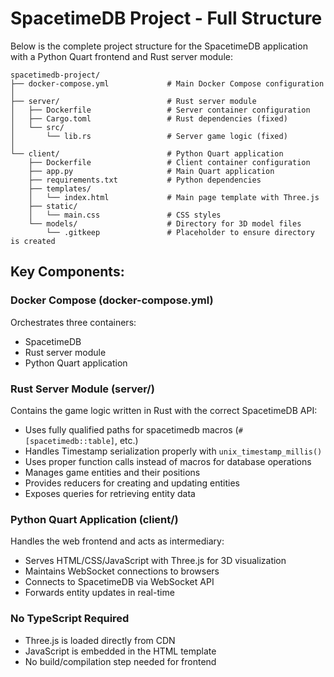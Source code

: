 # SpacetimeDB Project - Full Structure

Below is the complete project structure for the SpacetimeDB application with a Python Quart frontend and Rust server module:

```
spacetimedb-project/
├── docker-compose.yml             # Main Docker Compose configuration
│
├── server/                        # Rust server module
│   ├── Dockerfile                 # Server container configuration 
│   ├── Cargo.toml                 # Rust dependencies (fixed)
│   └── src/
│       └── lib.rs                 # Server game logic (fixed)
│
└── client/                        # Python Quart application
    ├── Dockerfile                 # Client container configuration
    ├── app.py                     # Main Quart application
    ├── requirements.txt           # Python dependencies
    ├── templates/
    │   └── index.html             # Main page template with Three.js
    ├── static/
    │   └── main.css               # CSS styles
    └── models/                    # Directory for 3D model files
        └── .gitkeep               # Placeholder to ensure directory is created
```

## Key Components:

### Docker Compose (docker-compose.yml)
Orchestrates three containers:
- SpacetimeDB
- Rust server module
- Python Quart application

### Rust Server Module (server/)
Contains the game logic written in Rust with the correct SpacetimeDB API:
- Uses fully qualified paths for spacetimedb macros (`#[spacetimedb::table]`, etc.)
- Handles Timestamp serialization properly with `unix_timestamp_millis()`
- Uses proper function calls instead of macros for database operations
- Manages game entities and their positions
- Provides reducers for creating and updating entities
- Exposes queries for retrieving entity data

### Python Quart Application (client/)
Handles the web frontend and acts as intermediary:
- Serves HTML/CSS/JavaScript with Three.js for 3D visualization
- Maintains WebSocket connections to browsers
- Connects to SpacetimeDB via WebSocket API
- Forwards entity updates in real-time

### No TypeScript Required
- Three.js is loaded directly from CDN
- JavaScript is embedded in the HTML template
- No build/compilation step needed for frontend